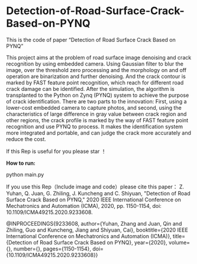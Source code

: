 # Detection-of-Road-Surface-Crack-Based-on-PYNQ
This is the code of paper “Detection of Road Surface Crack Based on PYNQ”

This project aims at the problem of road surface image denoising and crack recognition by using embedded camera. Using Gaussian filter to blur the image, over the threshold zero processing and the morphology on and off operation are binarization and further denoising. And the crack contour is marked by FAST feature point recognition, which reach for different road crack damage can be identified. After the simulation, the algorithm is transplanted to the Python on Zynq (PYNQ) system to achieve the purpose of crack identification. There are two parts to the innovation: First, using a lower-cost embedded camera to capture photos, and second, using the characteristics of large difference in gray value between crack region and other regions, the crack profile is marked by the way of FAST feature point recognition and use PYNQ to process. It makes the identification system more integrated and portable, and can judge the crack more accurately and reduce the cost.

If this Rep is useful for you please star ！

**How to run:** 

python main.py


If you use this Rep（Include image and code）please cite this paper：
Z. Yuhan, Q. Juan, G. Zhiling, J. Kuncheng and C. Shiyuan, "Detection of Road Surface Crack Based on PYNQ," 2020 IEEE International Conference on Mechatronics and Automation (ICMA), 2020, pp. 1150-1154, doi: 10.1109/ICMA49215.2020.9233608.

@INPROCEEDINGS{9233608,  author={Yuhan, Zhang and Juan, Qin and Zhiling, Guo and Kuncheng, Jiang and Shiyuan, Cai},  booktitle={2020 IEEE International Conference on Mechatronics and Automation (ICMA)},   title={Detection of Road Surface Crack Based on PYNQ},   year={2020},  volume={},  number={},  pages={1150-1154},  doi={10.1109/ICMA49215.2020.9233608}}
